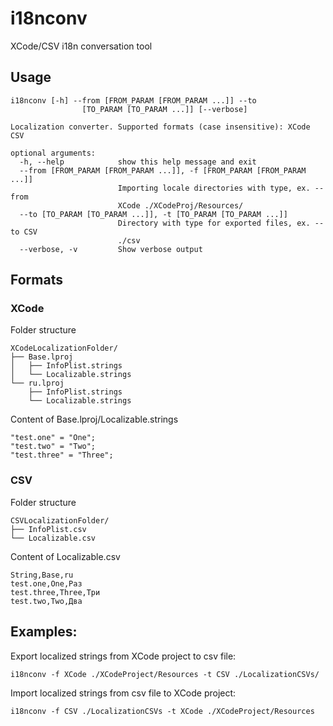 # i18nconv
XCode/CSV i18n conversation tool

## Usage

```
i18nconv [-h] --from [FROM_PARAM [FROM_PARAM ...]] --to
                [TO_PARAM [TO_PARAM ...]] [--verbose]

Localization converter. Supported formats (case insensitive): XCode CSV

optional arguments:
  -h, --help            show this help message and exit
  --from [FROM_PARAM [FROM_PARAM ...]], -f [FROM_PARAM [FROM_PARAM ...]]
                        Importing locale directories with type, ex. --from
                        XCode ./XCodeProj/Resources/
  --to [TO_PARAM [TO_PARAM ...]], -t [TO_PARAM [TO_PARAM ...]]
                        Directory with type for exported files, ex. --to CSV
                        ./csv
  --verbose, -v         Show verbose output

```

## Formats
### XCode
Folder structure
```
XCodeLocalizationFolder/
├── Base.lproj
│   ├── InfoPlist.strings
│   └── Localizable.strings
└── ru.lproj
    ├── InfoPlist.strings
    └── Localizable.strings
```
Content of Base.lproj/Localizable.strings
```
"test.one" = "One";
"test.two" = "Two";
"test.three" = "Three";
```
### CSV
Folder structure
```
CSVLocalizationFolder/
├── InfoPlist.csv
└── Localizable.csv
```
Content of Localizable.csv
```
String,Base,ru
test.one,One,Раз
test.three,Three,Три
test.two,Two,Два
```
## Examples:
Export localized strings from XCode project to csv file:

`i18nconv -f XCode ./XCodeProject/Resources -t CSV ./LocalizationCSVs/`

Import localized strings from csv file to XCode project:

`i18nconv -f CSV ./LocalizationCSVs -t XCode ./XCodeProject/Resources`
